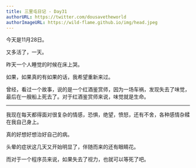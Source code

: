 ```yaml
---
title: 三里屯日记 - Day31
authorURL: https://twitter.com/dousavetheworld
authorImageURL: https://wild-flame.github.io/img/head.jpeg
---
```


今天是11月28日。

又多活了，一天。

昨天一个人睡觉的时候在床上哭。

如果，如果真的有如果的话，我希望重新来过。

曾经，看过一个故事，说的是一个红酒鉴赏师，因为一场车祸，发现失去了味觉，最后在一艘船上死去了。对于红酒鉴赏师来说，味觉就是生命。

---

我现在每天都得面对很复杂的情感，恐惧，绝望，愤怒，还有不舍，各种感情杂糅在我自己身上。

真的好想好想治好自己的病。

头晕的症状这几天又开始明显了，伴随而来的还有眼睛花。

而对于一个程序员来说，如果失去了视力，也就可以等死了吧。